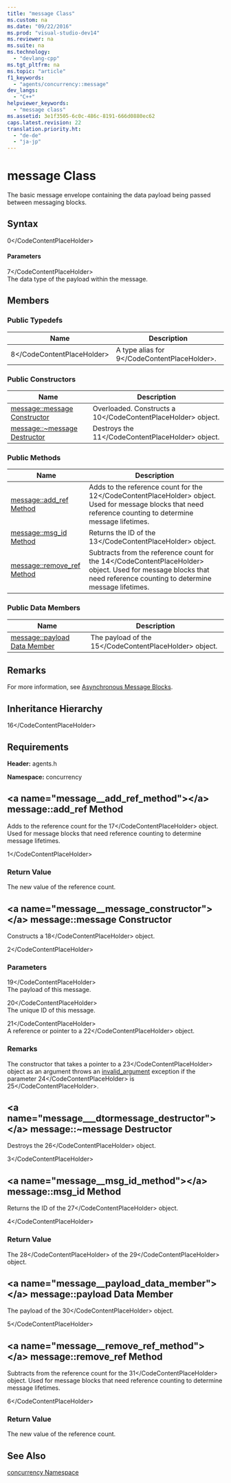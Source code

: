 ```yaml
---
title: "message Class"
ms.custom: na
ms.date: "09/22/2016"
ms.prod: "visual-studio-dev14"
ms.reviewer: na
ms.suite: na
ms.technology: 
  - "devlang-cpp"
ms.tgt_pltfrm: na
ms.topic: "article"
f1_keywords: 
  - "agents/concurrency::message"
dev_langs: 
  - "C++"
helpviewer_keywords: 
  - "message class"
ms.assetid: 3e1f3505-6c0c-486c-8191-666d0880ec62
caps.latest.revision: 22
translation.priority.ht: 
  - "de-de"
  - "ja-jp"
---
```

# message Class
The basic message envelope containing the data payload being passed between messaging blocks.  
  
## Syntax  
  
<CodeContentPlaceHolder>0\</CodeContentPlaceHolder>  
#### Parameters  
 <CodeContentPlaceHolder>7\</CodeContentPlaceHolder>  
 The data type of the payload within the message.  
  
## Members  
  
### Public Typedefs  
  
|Name|Description|  
|----------|-----------------|  
|<CodeContentPlaceHolder>8\</CodeContentPlaceHolder>|A type alias for                                         <CodeContentPlaceHolder>9\</CodeContentPlaceHolder>.|  
  
### Public Constructors  
  
|Name|Description|  
|----------|-----------------|  
|[message::message Constructor](#message__message_constructor)|Overloaded. Constructs a                                         <CodeContentPlaceHolder>10\</CodeContentPlaceHolder> object.|  
|[message::~message Destructor](#message___dtormessage_destructor)|Destroys the                                         <CodeContentPlaceHolder>11\</CodeContentPlaceHolder> object.|  
  
### Public Methods  
  
|Name|Description|  
|----------|-----------------|  
|[message::add_ref Method](#message__add_ref_method)|Adds to the reference count for the                                         <CodeContentPlaceHolder>12\</CodeContentPlaceHolder> object. Used for message blocks that need reference counting to determine message lifetimes.|  
|[message::msg_id Method](#message__msg_id_method)|Returns the ID of the                                         <CodeContentPlaceHolder>13\</CodeContentPlaceHolder> object.|  
|[message::remove_ref Method](#message__remove_ref_method)|Subtracts from the reference count for the                                         <CodeContentPlaceHolder>14\</CodeContentPlaceHolder> object. Used for message blocks that need reference counting to determine message lifetimes.|  
  
### Public Data Members  
  
|Name|Description|  
|----------|-----------------|  
|[message::payload Data Member](#message__payload_data_member)|The payload of the                                         <CodeContentPlaceHolder>15\</CodeContentPlaceHolder> object.|  
  
## Remarks  
 For more information, see                 [Asynchronous Message Blocks](../vs140/asynchronous-message-blocks.md).  
  
## Inheritance Hierarchy  
 <CodeContentPlaceHolder>16\</CodeContentPlaceHolder>  
  
## Requirements  
 **Header:** agents.h  
  
 **Namespace:** concurrency  
  
##  \<a name="message__add_ref_method">\</a>  message::add_ref Method  
 Adds to the reference count for the                 <CodeContentPlaceHolder>17\</CodeContentPlaceHolder> object. Used for message blocks that need reference counting to determine message lifetimes.  
  
<CodeContentPlaceHolder>1\</CodeContentPlaceHolder>  
### Return Value  
 The new value of the reference count.  
  
##  \<a name="message__message_constructor">\</a>  message::message Constructor  
 Constructs a                 <CodeContentPlaceHolder>18\</CodeContentPlaceHolder> object.  
  
<CodeContentPlaceHolder>2\</CodeContentPlaceHolder>  
### Parameters  
 <CodeContentPlaceHolder>19\</CodeContentPlaceHolder>  
 The payload of this message.  
  
 <CodeContentPlaceHolder>20\</CodeContentPlaceHolder>  
 The unique ID of this message.  
  
 <CodeContentPlaceHolder>21\</CodeContentPlaceHolder>  
 A reference or pointer to a                                 <CodeContentPlaceHolder>22\</CodeContentPlaceHolder> object.  
  
### Remarks  
 The constructor that takes a pointer to a                         <CodeContentPlaceHolder>23\</CodeContentPlaceHolder> object as an argument throws an                         [invalid_argument](../vs140/invalid_argument-class.md) exception if the parameter                         <CodeContentPlaceHolder>24\</CodeContentPlaceHolder> is                         <CodeContentPlaceHolder>25\</CodeContentPlaceHolder>.  
  
##  \<a name="message___dtormessage_destructor">\</a>  message::~message Destructor  
 Destroys the                 <CodeContentPlaceHolder>26\</CodeContentPlaceHolder> object.  
  
<CodeContentPlaceHolder>3\</CodeContentPlaceHolder>  
##  \<a name="message__msg_id_method">\</a>  message::msg_id Method  
 Returns the ID of the                 <CodeContentPlaceHolder>27\</CodeContentPlaceHolder> object.  
  
<CodeContentPlaceHolder>4\</CodeContentPlaceHolder>  
### Return Value  
 The                         <CodeContentPlaceHolder>28\</CodeContentPlaceHolder> of the                         <CodeContentPlaceHolder>29\</CodeContentPlaceHolder> object.  
  
##  \<a name="message__payload_data_member">\</a>  message::payload Data Member  
 The payload of the                 <CodeContentPlaceHolder>30\</CodeContentPlaceHolder> object.  
  
<CodeContentPlaceHolder>5\</CodeContentPlaceHolder>  
##  \<a name="message__remove_ref_method">\</a>  message::remove_ref Method  
 Subtracts from the reference count for the                 <CodeContentPlaceHolder>31\</CodeContentPlaceHolder> object. Used for message blocks that need reference counting to determine message lifetimes.  
  
<CodeContentPlaceHolder>6\</CodeContentPlaceHolder>  
### Return Value  
 The new value of the reference count.  
  
## See Also  
 [concurrency Namespace](../vs140/concurrency-namespace.md)